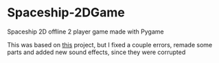 # Spaceship-2DGame
Spaceship 2D offline 2 player game made with Pygame

This was based on [this](https://github.com/techwithtim/PygameForBeginners) project, but I fixed a couple errors, remade some parts and added new sound effects, since they were corrupted
